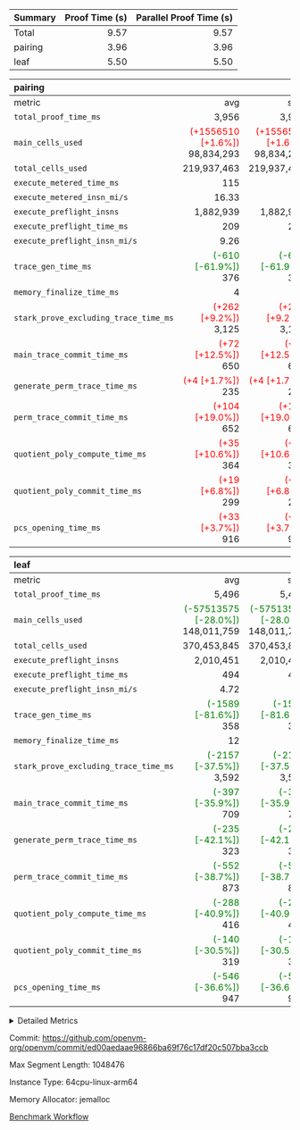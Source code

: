 | Summary | Proof Time (s) | Parallel Proof Time (s) |
|:---|---:|---:|
| Total |  9.57 |  9.57 |
| pairing |  3.96 |  3.96 |
| leaf |  5.50 |  5.50 |


| pairing |||||
|:---|---:|---:|---:|---:|
|metric|avg|sum|max|min|
| `total_proof_time_ms ` |  3,956 |  3,956 |  3,956 |  3,956 |
| `main_cells_used     ` | <span style='color: red'>(+1556510 [+1.6%])</span> 98,834,293 | <span style='color: red'>(+1556510 [+1.6%])</span> 98,834,293 | <span style='color: red'>(+1556510 [+1.6%])</span> 98,834,293 | <span style='color: red'>(+1556510 [+1.6%])</span> 98,834,293 |
| `total_cells_used    ` |  219,937,463 |  219,937,463 |  219,937,463 |  219,937,463 |
| `execute_metered_time_ms` |  115 | -          | -          | -          |
| `execute_metered_insn_mi/s` |  16.33 | -          |  16.33 |  16.33 |
| `execute_preflight_insns` |  1,882,939 |  1,882,939 |  1,882,939 |  1,882,939 |
| `execute_preflight_time_ms` |  209 |  209 |  209 |  209 |
| `execute_preflight_insn_mi/s` |  9.26 | -          |  9.26 |  9.26 |
| `trace_gen_time_ms   ` | <span style='color: green'>(-610 [-61.9%])</span> 376 | <span style='color: green'>(-610 [-61.9%])</span> 376 | <span style='color: green'>(-610 [-61.9%])</span> 376 | <span style='color: green'>(-610 [-61.9%])</span> 376 |
| `memory_finalize_time_ms` |  4 |  4 |  4 |  4 |
| `stark_prove_excluding_trace_time_ms` | <span style='color: red'>(+262 [+9.2%])</span> 3,125 | <span style='color: red'>(+262 [+9.2%])</span> 3,125 | <span style='color: red'>(+262 [+9.2%])</span> 3,125 | <span style='color: red'>(+262 [+9.2%])</span> 3,125 |
| `main_trace_commit_time_ms` | <span style='color: red'>(+72 [+12.5%])</span> 650 | <span style='color: red'>(+72 [+12.5%])</span> 650 | <span style='color: red'>(+72 [+12.5%])</span> 650 | <span style='color: red'>(+72 [+12.5%])</span> 650 |
| `generate_perm_trace_time_ms` | <span style='color: red'>(+4 [+1.7%])</span> 235 | <span style='color: red'>(+4 [+1.7%])</span> 235 | <span style='color: red'>(+4 [+1.7%])</span> 235 | <span style='color: red'>(+4 [+1.7%])</span> 235 |
| `perm_trace_commit_time_ms` | <span style='color: red'>(+104 [+19.0%])</span> 652 | <span style='color: red'>(+104 [+19.0%])</span> 652 | <span style='color: red'>(+104 [+19.0%])</span> 652 | <span style='color: red'>(+104 [+19.0%])</span> 652 |
| `quotient_poly_compute_time_ms` | <span style='color: red'>(+35 [+10.6%])</span> 364 | <span style='color: red'>(+35 [+10.6%])</span> 364 | <span style='color: red'>(+35 [+10.6%])</span> 364 | <span style='color: red'>(+35 [+10.6%])</span> 364 |
| `quotient_poly_commit_time_ms` | <span style='color: red'>(+19 [+6.8%])</span> 299 | <span style='color: red'>(+19 [+6.8%])</span> 299 | <span style='color: red'>(+19 [+6.8%])</span> 299 | <span style='color: red'>(+19 [+6.8%])</span> 299 |
| `pcs_opening_time_ms ` | <span style='color: red'>(+33 [+3.7%])</span> 916 | <span style='color: red'>(+33 [+3.7%])</span> 916 | <span style='color: red'>(+33 [+3.7%])</span> 916 | <span style='color: red'>(+33 [+3.7%])</span> 916 |

| leaf |||||
|:---|---:|---:|---:|---:|
|metric|avg|sum|max|min|
| `total_proof_time_ms ` |  5,496 |  5,496 |  5,496 |  5,496 |
| `main_cells_used     ` | <span style='color: green'>(-57513575 [-28.0%])</span> 148,011,759 | <span style='color: green'>(-57513575 [-28.0%])</span> 148,011,759 | <span style='color: green'>(-57513575 [-28.0%])</span> 148,011,759 | <span style='color: green'>(-57513575 [-28.0%])</span> 148,011,759 |
| `total_cells_used    ` |  370,453,845 |  370,453,845 |  370,453,845 |  370,453,845 |
| `execute_preflight_insns` |  2,010,451 |  2,010,451 |  2,010,451 |  2,010,451 |
| `execute_preflight_time_ms` |  494 |  494 |  494 |  494 |
| `execute_preflight_insn_mi/s` |  4.72 | -          |  4.72 |  4.72 |
| `trace_gen_time_ms   ` | <span style='color: green'>(-1589 [-81.6%])</span> 358 | <span style='color: green'>(-1589 [-81.6%])</span> 358 | <span style='color: green'>(-1589 [-81.6%])</span> 358 | <span style='color: green'>(-1589 [-81.6%])</span> 358 |
| `memory_finalize_time_ms` |  12 |  12 |  12 |  12 |
| `stark_prove_excluding_trace_time_ms` | <span style='color: green'>(-2157 [-37.5%])</span> 3,592 | <span style='color: green'>(-2157 [-37.5%])</span> 3,592 | <span style='color: green'>(-2157 [-37.5%])</span> 3,592 | <span style='color: green'>(-2157 [-37.5%])</span> 3,592 |
| `main_trace_commit_time_ms` | <span style='color: green'>(-397 [-35.9%])</span> 709 | <span style='color: green'>(-397 [-35.9%])</span> 709 | <span style='color: green'>(-397 [-35.9%])</span> 709 | <span style='color: green'>(-397 [-35.9%])</span> 709 |
| `generate_perm_trace_time_ms` | <span style='color: green'>(-235 [-42.1%])</span> 323 | <span style='color: green'>(-235 [-42.1%])</span> 323 | <span style='color: green'>(-235 [-42.1%])</span> 323 | <span style='color: green'>(-235 [-42.1%])</span> 323 |
| `perm_trace_commit_time_ms` | <span style='color: green'>(-552 [-38.7%])</span> 873 | <span style='color: green'>(-552 [-38.7%])</span> 873 | <span style='color: green'>(-552 [-38.7%])</span> 873 | <span style='color: green'>(-552 [-38.7%])</span> 873 |
| `quotient_poly_compute_time_ms` | <span style='color: green'>(-288 [-40.9%])</span> 416 | <span style='color: green'>(-288 [-40.9%])</span> 416 | <span style='color: green'>(-288 [-40.9%])</span> 416 | <span style='color: green'>(-288 [-40.9%])</span> 416 |
| `quotient_poly_commit_time_ms` | <span style='color: green'>(-140 [-30.5%])</span> 319 | <span style='color: green'>(-140 [-30.5%])</span> 319 | <span style='color: green'>(-140 [-30.5%])</span> 319 | <span style='color: green'>(-140 [-30.5%])</span> 319 |
| `pcs_opening_time_ms ` | <span style='color: green'>(-546 [-36.6%])</span> 947 | <span style='color: green'>(-546 [-36.6%])</span> 947 | <span style='color: green'>(-546 [-36.6%])</span> 947 | <span style='color: green'>(-546 [-36.6%])</span> 947 |



<details>
<summary>Detailed Metrics</summary>

|  | vm.create_initial_state_time_ms | keygen_time_ms | commit_exe_time_ms | app proof_time_ms | agg_layer_time_ms |
| --- | --- | --- | --- | --- |
|  | 0 | 50 | 9 | 4,115 | 5,499 | 

| group | vm.reset_state_time_ms | single_leaf_agg_time_ms | prove_segment_time_ms | num_children | memory_to_vec_partition_time_ms | fri.log_blowup | execute_metered_time_ms | execute_metered_insns | execute_metered_insn_mi/s | compute_user_public_values_proof_time_ms |
| --- | --- | --- | --- | --- | --- | --- | --- | --- | --- | --- |
| leaf |  | 5,497 |  | 1 |  | 1 |  |  |  |  | 
| pairing | 0 |  | 3,956 |  | 6 | 1 | 115 | 1,882,939 | 16.33 | 39 | 

| group | air_name | quotient_deg | interactions | constraints |
| --- | --- | --- | --- | --- |
| leaf | AccessAdapterAir<2> | 2 | 5 | 12 | 
| leaf | AccessAdapterAir<4> | 2 | 5 | 12 | 
| leaf | AccessAdapterAir<8> | 2 | 5 | 12 | 
| leaf | FriReducedOpeningAir | 2 | 39 | 71 | 
| leaf | JalRangeCheckAir | 2 | 9 | 14 | 
| leaf | NativePoseidon2Air<BabyBearParameters>, 1> | 2 | 136 | 572 | 
| leaf | PhantomAir | 2 | 3 | 5 | 
| leaf | ProgramAir | 1 | 1 | 4 | 
| leaf | VariableRangeCheckerAir | 1 | 1 | 4 | 
| leaf | VmAirWrapper<AluNativeAdapterAir, FieldArithmeticCoreAir> | 2 | 15 | 27 | 
| leaf | VmAirWrapper<BranchNativeAdapterAir, BranchEqualCoreAir<1> | 2 | 11 | 25 | 
| leaf | VmAirWrapper<NativeAdapterAir<2, 0>, PublicValuesCoreAir> | 2 | 11 | 30 | 
| leaf | VmAirWrapper<NativeLoadStoreAdapterAir<1>, NativeLoadStoreCoreAir<1> | 2 | 15 | 20 | 
| leaf | VmAirWrapper<NativeLoadStoreAdapterAir<4>, NativeLoadStoreCoreAir<4> | 2 | 15 | 20 | 
| leaf | VmAirWrapper<NativeVectorizedAdapterAir<4>, FieldExtensionCoreAir> | 2 | 15 | 27 | 
| leaf | VmConnectorAir | 2 | 5 | 11 | 
| leaf | VolatileBoundaryAir | 2 | 7 | 19 | 
| pairing | AccessAdapterAir<16> | 2 | 5 | 12 | 
| pairing | AccessAdapterAir<2> | 2 | 5 | 12 | 
| pairing | AccessAdapterAir<32> | 2 | 5 | 12 | 
| pairing | AccessAdapterAir<4> | 2 | 5 | 12 | 
| pairing | AccessAdapterAir<8> | 2 | 5 | 12 | 
| pairing | BitwiseOperationLookupAir<8> | 2 | 2 | 4 | 
| pairing | MemoryMerkleAir<8> | 2 | 4 | 39 | 
| pairing | PersistentBoundaryAir<8> | 2 | 3 | 7 | 
| pairing | PhantomAir | 2 | 3 | 5 | 
| pairing | Poseidon2PeripheryAir<BabyBearParameters>, 1> | 2 | 1 | 286 | 
| pairing | ProgramAir | 1 | 1 | 4 | 
| pairing | RangeTupleCheckerAir<2> | 1 | 1 | 4 | 
| pairing | Rv32HintStoreAir | 2 | 18 | 28 | 
| pairing | VariableRangeCheckerAir | 1 | 1 | 4 | 
| pairing | VmAirWrapper<Rv32BaseAluAdapterAir, BaseAluCoreAir<4, 8> | 2 | 20 | 37 | 
| pairing | VmAirWrapper<Rv32BaseAluAdapterAir, LessThanCoreAir<4, 8> | 2 | 18 | 40 | 
| pairing | VmAirWrapper<Rv32BaseAluAdapterAir, ShiftCoreAir<4, 8> | 2 | 24 | 91 | 
| pairing | VmAirWrapper<Rv32BranchAdapterAir, BranchEqualCoreAir<4> | 2 | 11 | 20 | 
| pairing | VmAirWrapper<Rv32BranchAdapterAir, BranchLessThanCoreAir<4, 8> | 2 | 13 | 35 | 
| pairing | VmAirWrapper<Rv32CondRdWriteAdapterAir, Rv32JalLuiCoreAir> | 2 | 10 | 18 | 
| pairing | VmAirWrapper<Rv32IsEqualModAdapterAir<2, 1, 32, 32>, ModularIsEqualCoreAir<32, 4, 8> | 2 | 25 | 225 | 
| pairing | VmAirWrapper<Rv32JalrAdapterAir, Rv32JalrCoreAir> | 2 | 16 | 20 | 
| pairing | VmAirWrapper<Rv32LoadStoreAdapterAir, LoadSignExtendCoreAir<4, 8> | 2 | 18 | 33 | 
| pairing | VmAirWrapper<Rv32LoadStoreAdapterAir, LoadStoreCoreAir<4> | 2 | 17 | 40 | 
| pairing | VmAirWrapper<Rv32MultAdapterAir, DivRemCoreAir<4, 8> | 2 | 25 | 84 | 
| pairing | VmAirWrapper<Rv32MultAdapterAir, MulHCoreAir<4, 8> | 2 | 24 | 31 | 
| pairing | VmAirWrapper<Rv32MultAdapterAir, MultiplicationCoreAir<4, 8> | 2 | 19 | 19 | 
| pairing | VmAirWrapper<Rv32RdWriteAdapterAir, Rv32AuipcCoreAir> | 2 | 12 | 14 | 
| pairing | VmAirWrapper<Rv32VecHeapAdapterAir<1, 2, 2, 32, 32>, FieldExpressionCoreAir> | 2 | 415 | 480 | 
| pairing | VmAirWrapper<Rv32VecHeapAdapterAir<2, 1, 1, 32, 32>, FieldExpressionCoreAir> | 2 | 158 | 190 | 
| pairing | VmAirWrapper<Rv32VecHeapAdapterAir<2, 2, 2, 32, 32>, FieldExpressionCoreAir> | 2 | 428 | 457 | 
| pairing | VmConnectorAir | 2 | 5 | 11 | 

| group | air_name | idx | rows | prep_cols | perm_cols | main_cols | cells |
| --- | --- | --- | --- | --- | --- | --- | --- |
| leaf | AccessAdapterAir<2> | 0 | 1,048,576 |  | 16 | 11 | 28,311,552 | 
| leaf | AccessAdapterAir<4> | 0 | 524,288 |  | 16 | 13 | 15,204,352 | 
| leaf | AccessAdapterAir<8> | 0 | 16,384 |  | 16 | 17 | 540,672 | 
| leaf | FriReducedOpeningAir | 0 | 1,048,576 |  | 84 | 27 | 116,391,936 | 
| leaf | JalRangeCheckAir | 0 | 65,536 |  | 28 | 12 | 2,621,440 | 
| leaf | NativePoseidon2Air<BabyBearParameters>, 1> | 0 | 131,072 |  | 312 | 398 | 93,061,120 | 
| leaf | PhantomAir | 0 | 32,768 |  | 12 | 6 | 589,824 | 
| leaf | ProgramAir | 0 | 524,288 |  | 8 | 10 | 9,437,184 | 
| leaf | VariableRangeCheckerAir | 0 | 262,144 | 2 | 8 | 1 | 2,359,296 | 
| leaf | VmAirWrapper<AluNativeAdapterAir, FieldArithmeticCoreAir> | 0 | 1,048,576 |  | 36 | 29 | 68,157,440 | 
| leaf | VmAirWrapper<BranchNativeAdapterAir, BranchEqualCoreAir<1> | 0 | 262,144 |  | 28 | 23 | 13,369,344 | 
| leaf | VmAirWrapper<NativeAdapterAir<2, 0>, PublicValuesCoreAir> | 0 | 64 |  | 28 | 27 | 3,520 | 
| leaf | VmAirWrapper<NativeLoadStoreAdapterAir<1>, NativeLoadStoreCoreAir<1> | 0 | 524,288 |  | 40 | 21 | 31,981,568 | 
| leaf | VmAirWrapper<NativeLoadStoreAdapterAir<4>, NativeLoadStoreCoreAir<4> | 0 | 131,072 |  | 40 | 27 | 8,781,824 | 
| leaf | VmAirWrapper<NativeVectorizedAdapterAir<4>, FieldExtensionCoreAir> | 0 | 262,144 |  | 36 | 38 | 19,398,656 | 
| leaf | VmConnectorAir | 0 | 2 | 1 | 16 | 5 | 42 | 
| leaf | VolatileBoundaryAir | 0 | 262,144 |  | 20 | 12 | 8,388,608 | 

| group | air_name | segment | rows | prep_cols | perm_cols | main_cols | cells |
| --- | --- | --- | --- | --- | --- | --- | --- |
| pairing | AccessAdapterAir<16> | 0 | 262,144 |  | 16 | 25 | 10,747,904 | 
| pairing | AccessAdapterAir<32> | 0 | 131,072 |  | 16 | 41 | 7,471,104 | 
| pairing | AccessAdapterAir<8> | 0 | 524,288 |  | 16 | 17 | 17,301,504 | 
| pairing | BitwiseOperationLookupAir<8> | 0 | 65,536 | 3 | 8 | 2 | 655,360 | 
| pairing | MemoryMerkleAir<8> | 0 | 32,768 |  | 16 | 32 | 1,572,864 | 
| pairing | PersistentBoundaryAir<8> | 0 | 32,768 |  | 12 | 20 | 1,048,576 | 
| pairing | PhantomAir | 0 | 1 |  | 12 | 6 | 18 | 
| pairing | Poseidon2PeripheryAir<BabyBearParameters>, 1> | 0 | 32,768 |  | 8 | 300 | 10,092,544 | 
| pairing | ProgramAir | 0 | 32,768 |  | 8 | 10 | 589,824 | 
| pairing | RangeTupleCheckerAir<2> | 0 | 524,288 | 2 | 8 | 1 | 4,718,592 | 
| pairing | Rv32HintStoreAir | 0 | 256 |  | 44 | 32 | 19,456 | 
| pairing | VariableRangeCheckerAir | 0 | 262,144 | 2 | 8 | 1 | 2,359,296 | 
| pairing | VmAirWrapper<Rv32BaseAluAdapterAir, BaseAluCoreAir<4, 8> | 0 | 1,048,576 |  | 52 | 36 | 92,274,688 | 
| pairing | VmAirWrapper<Rv32BaseAluAdapterAir, LessThanCoreAir<4, 8> | 0 | 65,536 |  | 40 | 37 | 5,046,272 | 
| pairing | VmAirWrapper<Rv32BaseAluAdapterAir, ShiftCoreAir<4, 8> | 0 | 2,048 |  | 52 | 53 | 215,040 | 
| pairing | VmAirWrapper<Rv32BranchAdapterAir, BranchEqualCoreAir<4> | 0 | 262,144 |  | 28 | 26 | 14,155,776 | 
| pairing | VmAirWrapper<Rv32BranchAdapterAir, BranchLessThanCoreAir<4, 8> | 0 | 131,072 |  | 32 | 32 | 8,388,608 | 
| pairing | VmAirWrapper<Rv32CondRdWriteAdapterAir, Rv32JalLuiCoreAir> | 0 | 8,192 |  | 28 | 18 | 376,832 | 
| pairing | VmAirWrapper<Rv32IsEqualModAdapterAir<2, 1, 32, 32>, ModularIsEqualCoreAir<32, 4, 8> | 0 | 32 |  | 56 | 166 | 7,104 | 
| pairing | VmAirWrapper<Rv32JalrAdapterAir, Rv32JalrCoreAir> | 0 | 65,536 |  | 36 | 28 | 4,194,304 | 
| pairing | VmAirWrapper<Rv32LoadStoreAdapterAir, LoadStoreCoreAir<4> | 0 | 1,048,576 |  | 52 | 41 | 97,517,568 | 
| pairing | VmAirWrapper<Rv32MultAdapterAir, MulHCoreAir<4, 8> | 0 | 256 |  | 72 | 39 | 28,416 | 
| pairing | VmAirWrapper<Rv32MultAdapterAir, MultiplicationCoreAir<4, 8> | 0 | 512 |  | 52 | 31 | 42,496 | 
| pairing | VmAirWrapper<Rv32RdWriteAdapterAir, Rv32AuipcCoreAir> | 0 | 32,768 |  | 28 | 20 | 1,572,864 | 
| pairing | VmAirWrapper<Rv32VecHeapAdapterAir<2, 1, 1, 32, 32>, FieldExpressionCoreAir> | 0 | 1,024 |  | 320 | 263 | 596,992 | 
| pairing | VmAirWrapper<Rv32VecHeapAdapterAir<2, 2, 2, 32, 32>, FieldExpressionCoreAir> | 0 | 16,384 |  | 604 | 497 | 18,038,784 | 
| pairing | VmConnectorAir | 0 | 2 | 1 | 16 | 5 | 42 | 

| group | idx | vm.reset_state_time_ms | trace_gen_time_ms | total_proof_time_ms | total_cells_used | total_cells | system_trace_gen_time_ms | stark_prove_excluding_trace_time_ms | single_trace_gen_time_ms | quotient_poly_compute_time_ms | quotient_poly_commit_time_ms | perm_trace_commit_time_ms | pcs_opening_time_ms | memory_finalize_time_ms | main_trace_commit_time_ms | main_cells_used | generate_perm_trace_time_ms | execute_preflight_time_ms | execute_preflight_insns | execute_preflight_insn_mi/s |
| --- | --- | --- | --- | --- | --- | --- | --- | --- | --- | --- | --- | --- | --- | --- | --- | --- | --- | --- | --- | --- |
| leaf | 0 | 0 | 358 | 5,496 | 370,453,845 | 418,598,378 | 358 | 3,592 | 0 | 416 | 319 | 873 | 947 | 12 | 709 | 148,011,759 | 323 | 494 | 2,010,451 | 4.72 | 

| group | idx | trace_height_constraint | weighted_sum | threshold |
| --- | --- | --- | --- | --- |
| leaf | 0 | 0 | 7,274,628 | 2,013,265,921 | 
| leaf | 0 | 1 | 45,531,392 | 2,013,265,921 | 
| leaf | 0 | 2 | 3,637,314 | 2,013,265,921 | 
| leaf | 0 | 3 | 44,859,652 | 2,013,265,921 | 
| leaf | 0 | 4 | 262,144 | 2,013,265,921 | 
| leaf | 0 | 5 | 102,351,562 | 2,013,265,921 | 

| group | segment | trace_gen_time_ms | total_proof_time_ms | total_cells_used | total_cells | system_trace_gen_time_ms | stark_prove_excluding_trace_time_ms | single_trace_gen_time_ms | quotient_poly_compute_time_ms | quotient_poly_commit_time_ms | perm_trace_commit_time_ms | pcs_opening_time_ms | memory_to_vec_partition_time_ms | memory_finalize_time_ms | main_trace_commit_time_ms | main_cells_used | generate_perm_trace_time_ms | execute_preflight_time_ms | execute_preflight_insns | execute_preflight_insn_mi/s |
| --- | --- | --- | --- | --- | --- | --- | --- | --- | --- | --- | --- | --- | --- | --- | --- | --- | --- | --- | --- | --- |
| pairing | 0 | 376 | 3,956 | 219,937,463 | 304,931,516 | 376 | 3,125 | 0 | 364 | 299 | 652 | 916 | 7 | 4 | 650 | 98,834,293 | 235 | 209 | 1,882,939 | 9.26 | 

| group | segment | trace_height_constraint | weighted_sum | threshold |
| --- | --- | --- | --- | --- |
| pairing | 0 | 0 | 5,382,342 | 2,013,265,921 | 
| pairing | 0 | 1 | 18,152,512 | 2,013,265,921 | 
| pairing | 0 | 2 | 2,691,171 | 2,013,265,921 | 
| pairing | 0 | 3 | 25,000,068 | 2,013,265,921 | 
| pairing | 0 | 4 | 131,072 | 2,013,265,921 | 
| pairing | 0 | 5 | 65,536 | 2,013,265,921 | 
| pairing | 0 | 6 | 6,016,192 | 2,013,265,921 | 
| pairing | 0 | 7 | 4,096 | 2,013,265,921 | 
| pairing | 0 | 8 | 58,426,029 | 2,013,265,921 | 

</details>


Commit: https://github.com/openvm-org/openvm/commit/ed00aedaae96866ba69f76c17df20c507bba3ccb

Max Segment Length: 1048476

Instance Type: 64cpu-linux-arm64

Memory Allocator: jemalloc

[Benchmark Workflow](https://github.com/openvm-org/openvm/actions/runs/16972639651)
